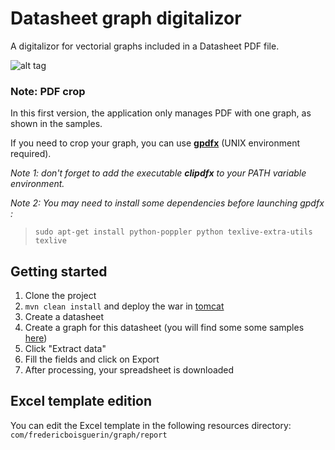# Datasheet graph digitalizor
A digitalizor for vectorial graphs included in a Datasheet PDF file.

![alt tag](https://github.com/freddyb2/datasheet-graph-digitalizor/blob/master/screenshot.png)

### Note: PDF crop
In this first version, the application only manages PDF with one graph, as shown in the samples.

If you need to crop your graph, you can use **[gpdfx](https://github.com/lehner/gpdfx)** (UNIX environment required).

_Note 1: don't forget to add the executable **clipdfx** to your PATH variable environment._

_Note 2: You may need to install some dependencies before launching gpdfx :_
> `sudo apt-get install python-poppler python texlive-extra-utils texlive`

## Getting started

1. Clone the project
2. `mvn clean install` and deploy the war in [tomcat](http://tomcat.apache.org/)
4. Create a datasheet
5. Create a graph for this datasheet (you will find some some samples [here](https://github.com/freddyb2/datasheet-graph-digitalizor/tree/master/samples))
6. Click "Extract data"
7. Fill the fields and click on Export
8. After processing, your spreadsheet is downloaded


## Excel template edition
You can edit the Excel template in the following resources directory: `com/fredericboisguerin/graph/report`